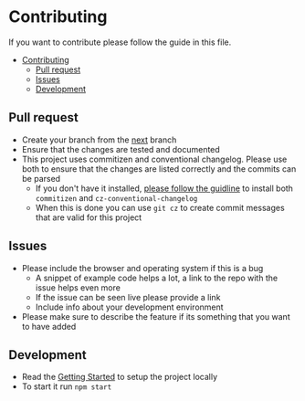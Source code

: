 # Contributing

If you want to contribute please follow the guide in this file.

<!-- toc -->

- [Contributing](#contributing)
  - [Pull request](#pull-request)
  - [Issues](#issues)
  - [Development](#development)

<!-- tocstop -->

## Pull request

* Create your branch from the [next](https://github.com/NERDDISCO/luminave/tree/next) branch
* Ensure that the changes are tested and documented  
* This project uses commitizen and conventional changelog. Please use both to ensure that the changes are listed correctly and the commits can be parsed
  * If you don't have it installed, [please follow the guidline](https://github.com/commitizen/cz-cli#conventional-commit-messages-as-a-global-utility) to install both `commitizen` and `cz-conventional-changelog`
  * When this is done you can use `git cz` to create commit messages that are valid for this project


## Issues

* Please include the browser and operating system if this is a bug
  * A snippet of example code helps a lot, a link to the repo with the issue helps even more
  * If the issue can be seen live please provide a link
  * Include info about your development environment
* Please make sure to describe the feature if its something that you want to have added

## Development

* Read the [Getting Started](https://github.com/NERDDISCO/luminave/tree/next#getting-started) to setup the project locally
* To start it run `npm start`
